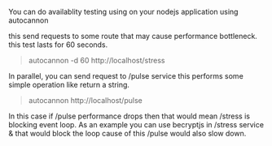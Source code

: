 You can do availablity testing using on your nodejs application using autocannon

this send requests to some route that may cause performance bottleneck. this test lasts for 60 seconds. 
> autocannon -d 60 http://localhost/stress 

In parallel, you can send request to /pulse service this performs some simple operation like return a string. 
> autocannon http://localhost/pulse 

In this case if /pulse performance drops then that would mean /stress is blocking event loop. As an example you can use becryptjs in /stress service & that would block the loop
cause of this /pulse would also slow down.

